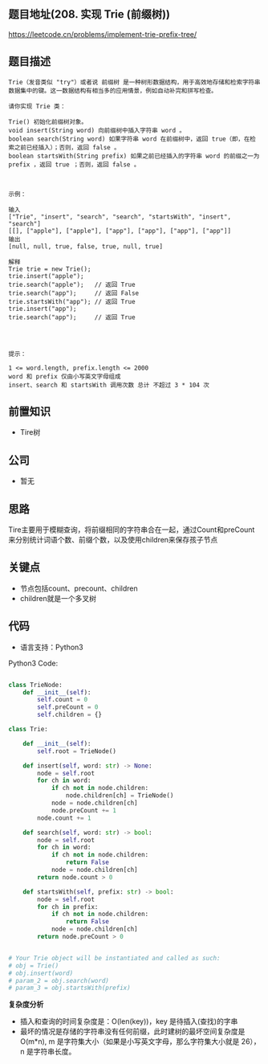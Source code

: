 
## 题目地址(208. 实现 Trie (前缀树))

https://leetcode.cn/problems/implement-trie-prefix-tree/

## 题目描述

```
Trie（发音类似 "try"）或者说 前缀树 是一种树形数据结构，用于高效地存储和检索字符串数据集中的键。这一数据结构有相当多的应用情景，例如自动补完和拼写检查。

请你实现 Trie 类：

Trie() 初始化前缀树对象。
void insert(String word) 向前缀树中插入字符串 word 。
boolean search(String word) 如果字符串 word 在前缀树中，返回 true（即，在检索之前已经插入）；否则，返回 false 。
boolean startsWith(String prefix) 如果之前已经插入的字符串 word 的前缀之一为 prefix ，返回 true ；否则，返回 false 。

 

示例：

输入
["Trie", "insert", "search", "search", "startsWith", "insert", "search"]
[[], ["apple"], ["apple"], ["app"], ["app"], ["app"], ["app"]]
输出
[null, null, true, false, true, null, true]

解释
Trie trie = new Trie();
trie.insert("apple");
trie.search("apple");   // 返回 True
trie.search("app");     // 返回 False
trie.startsWith("app"); // 返回 True
trie.insert("app");
trie.search("app");     // 返回 True


 

提示：

1 <= word.length, prefix.length <= 2000
word 和 prefix 仅由小写英文字母组成
insert、search 和 startsWith 调用次数 总计 不超过 3 * 104 次
```

## 前置知识

- Tire树

## 公司

- 暂无

## 思路
Tire主要用于模糊查询，将前缀相同的字符串合在一起，通过Count和preCount来分别统计词语个数、前缀个数，以及使用children来保存孩子节点
## 关键点

-  节点包括count、precount、children
- children就是一个多叉树

## 代码

- 语言支持：Python3

Python3 Code:

```python

class TrieNode:
    def __init__(self):
        self.count = 0 
        self.preCount = 0 
        self.children = {}

class Trie:

    def __init__(self):
        self.root = TrieNode()

    def insert(self, word: str) -> None:
        node = self.root
        for ch in word:
            if ch not in node.children:
                node.children[ch] = TrieNode()
            node = node.children[ch]
            node.preCount += 1
        node.count += 1

    def search(self, word: str) -> bool:
        node = self.root
        for ch in word:
            if ch not in node.children:
                return False
            node = node.children[ch]
        return node.count > 0

    def startsWith(self, prefix: str) -> bool:
        node = self.root
        for ch in prefix:
            if ch not in node.children:
                return False
            node = node.children[ch]
        return node.preCount > 0 


# Your Trie object will be instantiated and called as such:
# obj = Trie()
# obj.insert(word)
# param_2 = obj.search(word)
# param_3 = obj.startsWith(prefix)

```


**复杂度分析**


- 插入和查询的时间复杂度是：O(len(key))，key 是待插入(查找)的字串
- 最坏的情况是存储的字符串没有任何前缀，此时建树的最坏空间复杂度是O(m*n), m 是字符集大小（如果是小写英文字母，那么字符集大小就是 26），n 是字符串长度。

